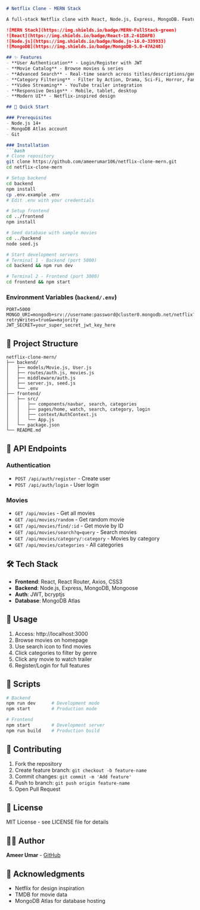 ```markdown
# Netflix Clone - MERN Stack

A full-stack Netflix clone with React, Node.js, Express, MongoDB. Features user auth, movie browsing, search, categories, and video streaming.

![MERN Stack](https://img.shields.io/badge/MERN-FullStack-green)
![React](https://img.shields.io/badge/React-18.2-61DAFB)
![Node.js](https://img.shields.io/badge/Node.js-16.0-339933)
![MongoDB](https://img.shields.io/badge/MongoDB-5.0-47A248)

## ✨ Features
- **User Authentication** - Login/Register with JWT
- **Movie Catalog** - Browse movies & series
- **Advanced Search** - Real-time search across titles/descriptions/genres
- **Category Filtering** - Filter by Action, Drama, Sci-Fi, Horror, Fantasy
- **Video Streaming** - YouTube trailer integration
- **Responsive Design** - Mobile, tablet, desktop
- **Modern UI** - Netflix-inspired design

## 🚀 Quick Start

### Prerequisites
- Node.js 14+
- MongoDB Atlas account
- Git

### Installation
```bash
# Clone repository
git clone https://github.com/ameerumar106/netflix-clone-mern.git
cd netflix-clone-mern

# Setup backend
cd backend
npm install
cp .env.example .env
# Edit .env with your credentials

# Setup frontend
cd ../frontend
npm install

# Seed database with sample movies
cd ../backend
node seed.js

# Start development servers
# Terminal 1 - Backend (port 5000)
cd backend && npm run dev

# Terminal 2 - Frontend (port 3000)  
cd frontend && npm start
```

### Environment Variables (`backend/.env`)
```env
PORT=5000
MONGO_URI=mongodb+srv://username:password@cluster0.mongodb.net/netflix?retryWrites=true&w=majority
JWT_SECRET=your_super_secret_jwt_key_here
```

## 📁 Project Structure
```
netflix-clone-mern/
├── backend/
│   ├── models/Movie.js, User.js
│   ├── routes/auth.js, movies.js
│   ├── middleware/auth.js
│   ├── server.js, seed.js
│   └── .env
├── frontend/
│   ├── src/
│   │   ├── components/navbar, search, categories
│   │   ├── pages/home, watch, search, category, login
│   │   ├── context/AuthContext.js
│   │   └── App.js
│   └── package.json
└── README.md
```

## 🔌 API Endpoints

### Authentication
- `POST /api/auth/register` - Create user
- `POST /api/auth/login` - User login

### Movies
- `GET /api/movies` - Get all movies
- `GET /api/movies/random` - Get random movie
- `GET /api/movies/find/:id` - Get movie by ID
- `GET /api/movies/search?q=query` - Search movies
- `GET /api/movies/category/:category` - Movies by category
- `GET /api/movies/categories` - All categories

## 🛠️ Tech Stack
- **Frontend**: React, React Router, Axios, CSS3
- **Backend**: Node.js, Express, MongoDB, Mongoose
- **Auth**: JWT, bcryptjs
- **Database**: MongoDB Atlas

## 🎯 Usage
1. Access: http://localhost:3000
2. Browse movies on homepage
3. Use search icon to find movies
4. Click categories to filter by genre
5. Click any movie to watch trailer
6. Register/Login for full features

## 📝 Scripts
```bash
# Backend
npm run dev      # Development mode
npm start        # Production mode

# Frontend  
npm start        # Development server
npm run build    # Production build
```

## 🤝 Contributing
1. Fork the repository
2. Create feature branch: `git checkout -b feature-name`
3. Commit changes: `git commit -m 'Add feature'`
4. Push to branch: `git push origin feature-name`
5. Open Pull Request

## 📄 License
MIT License - see LICENSE file for details

## 👨‍💻 Author
**Ameer Umar** - [GitHub](https://github.com/ameerumar106)

## 🌟 Acknowledgments
- Netflix for design inspiration
- TMDB for movie data
- MongoDB Atlas for database hosting
```

